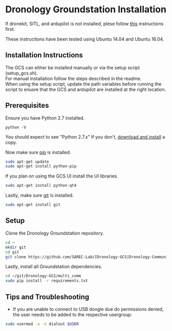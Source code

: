 # Dronology Groundstation Installation

If dronekit, SITL, and ardupilot is not installed, plese follow [this](https://github.com/SAREC-Lab/Dronology-documentation/blob/master/install/install-dronekitsitl.md) instructions first.


These instructions have been tested using Ubuntu 14.04 and Ubuntu 16.04.

## Installation Instructions

The GCS can either be installed manually or via the setup script (setup_gcs.sh).  
For manual installation follow the steps described in the readme.  
When using the setup script, update the path variables before running the script to enusre that the GCS and ardupilot are installed at the right location.


## Prerequisites

Ensure you have Python 2.7 installed.

```
python -V
```

You should expect to see "Python 2.7.x" If you don't, [download and install](https://www.python.org/download/releases/2.7/) a copy.

Now make sure [pip](https://pypi.python.org/pypi/pip) is installed. 
```bash
sudo apt-get update
sudo apt-get install python-pip
```

If you plan on using the GCS UI install the UI libraries.
```bash
sudo apt-get install python-qt4

```
Lastly, make sure [git](https://git-scm.com/) is installed. 
```bash
sudo apt-get install git
```

## Setup

Clone the Dronology Groundstation repository.
```bash
cd ~
mkdir git
cd git
git clone https://github.com/SAREC-Lab/[Dronology-GCS|Dronology-Community-GCS].git Dronology-GCS
```

Lastly, install all Groundstation dependencies.
```bash
cd ~/git/Dronology-GCS/multi_comm
sudo pip install -r requirements.txt
```

## Tips and Troubleshooting

* If you are unable to connect to USB dongle due do  permissions denied, the user needs to be added to the respective usergroup: 

```bash
sudo usermod -a -G dialout $USER
```
